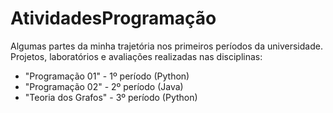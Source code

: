 # AtividadesProgramação
Algumas partes da minha trajetória nos primeiros períodos da universidade. 
Projetos, laboratórios e avaliações realizadas nas disciplinas:
-  "Programação 01" - 1º período (Python)
-  "Programação 02" - 2º período (Java)
-  "Teoria dos Grafos" - 3º período (Python)
